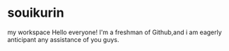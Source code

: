 # souikurin
my workspace
Hello everyone!
I'm a freshman of Github,and i am eagerly anticipant any assistance of you guys.
